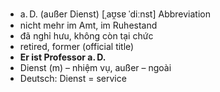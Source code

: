 - a. D. (außer Dienst)	[ˌaʊ̯sɐ ˈdiːnst]	Abbreviation	
- nicht mehr im Amt, im Ruhestand
- đã nghỉ hưu, không còn tại chức
- retired, former (official title)
- **Er ist Professor a. D.**
- Dienst (m) – nhiệm vụ, außer – ngoài	
- Deutsch: Dienst = service